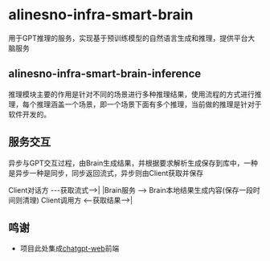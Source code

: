 # alinesno-infra-smart-brain
用于GPT推理的服务，实现基于预训练模型的自然语言生成和推理，提供平台大脑服务

## alinesno-infra-smart-brain-inference

推理模块主要的作用是针对不同的场景进行多种推理结果，使用流程的方式进行推理，每个推理涵盖一个场景，即一个场景下面有多个推理，当前做的推理是针对于软件开发的。

## 服务交互

异步与GPT交互过程，由Brain生成结果，并根据要求解析生成保存到库中，一种是异步一种是同步，同步返回流式，异步则由Client获取并保存

Client对话方  ---获取流式-->| 
                         |Brain服务 --> Brain本地结果生成内容(保存一段时间则清理)
Client调用方  <--获取结果-->|  

## 鸣谢

- 项目此处集成[chatgpt-web](https://github.com/Chanzhaoyu/chatgpt-web)前端
